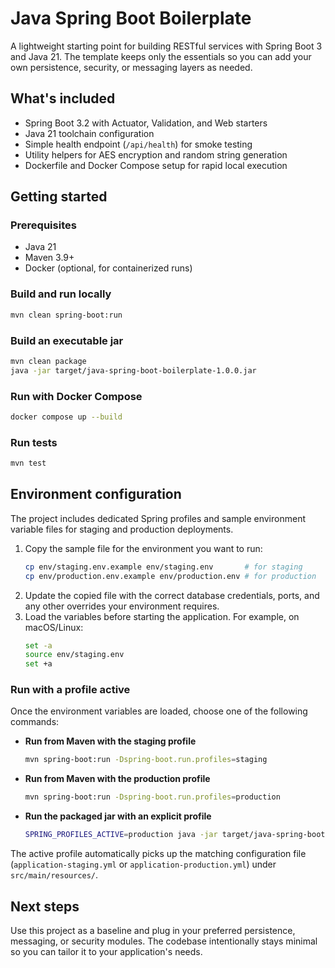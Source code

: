 # Java Spring Boot Boilerplate

A lightweight starting point for building RESTful services with Spring Boot 3 and Java 21. The template keeps only the essentials so you can add your own persistence, security, or messaging layers as needed.

## What's included
- Spring Boot 3.2 with Actuator, Validation, and Web starters
- Java 21 toolchain configuration
- Simple health endpoint (`/api/health`) for smoke testing
- Utility helpers for AES encryption and random string generation
- Dockerfile and Docker Compose setup for rapid local execution

## Getting started

### Prerequisites
- Java 21
- Maven 3.9+
- Docker (optional, for containerized runs)

### Build and run locally
```bash
mvn clean spring-boot:run
```

### Build an executable jar
```bash
mvn clean package
java -jar target/java-spring-boot-boilerplate-1.0.0.jar
```

### Run with Docker Compose
```bash
docker compose up --build
```

### Run tests
```bash
mvn test
```

## Environment configuration
The project includes dedicated Spring profiles and sample environment variable files for staging and production deployments.

1. Copy the sample file for the environment you want to run:
   ```bash
   cp env/staging.env.example env/staging.env       # for staging
   cp env/production.env.example env/production.env # for production
   ```
2. Update the copied file with the correct database credentials, ports, and any other overrides your environment requires.
3. Load the variables before starting the application. For example, on macOS/Linux:
   ```bash
   set -a
   source env/staging.env
   set +a
   ```

### Run with a profile active

Once the environment variables are loaded, choose one of the following commands:

- **Run from Maven with the staging profile**
  ```bash
  mvn spring-boot:run -Dspring-boot.run.profiles=staging
  ```
- **Run from Maven with the production profile**
  ```bash
  mvn spring-boot:run -Dspring-boot.run.profiles=production
  ```
- **Run the packaged jar with an explicit profile**
  ```bash
  SPRING_PROFILES_ACTIVE=production java -jar target/java-spring-boot-boilerplate-1.0.0.jar
  ```

The active profile automatically picks up the matching configuration file (`application-staging.yml` or `application-production.yml`) under `src/main/resources/`.

## Next steps
Use this project as a baseline and plug in your preferred persistence, messaging, or security modules. The codebase intentionally stays minimal so you can tailor it to your application's needs.
